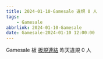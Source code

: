 ```yaml
---
title: 2024-01-10-Gamesale 違規 0 人
tags:
    - Gamesale
abbrlink: 2024-01-10-Gamesale
date: Gamesale-2024-01-10 12:00:00
---
```

Gamesale 板 [板規連結](https://www.ptt.cc/bbs/Gossiping/M.1637425085.A.07D.html)
昨天違規 0 人
